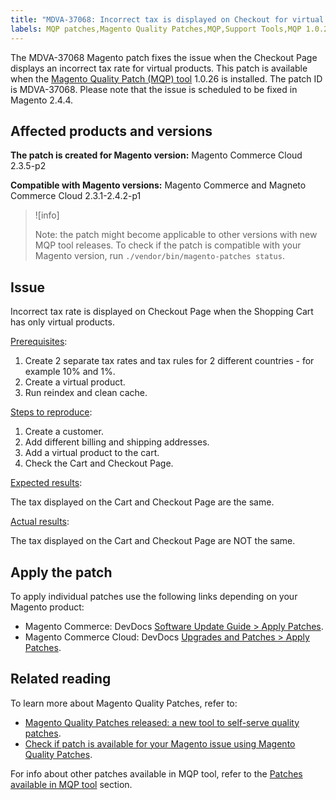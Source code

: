 ```yaml
---
title: "MDVA-37068: Incorrect tax is displayed on Checkout for virtual products"
labels: MQP patches,Magento Quality Patches,MQP,Support Tools,MQP 1.0.26,Magento Commerce Cloud,Magento Commerce,2.3.1,2.3.2,2.3.3,2.3.2-p2,2.3.4,2.3.3-p1,2.3.5,2.3.4-p2,2.3.5-p1,2.3.5-p2,2.3.6,2.3.6-p1,2.3.7,2.4.0,2.4.0-p1,2.4.1,2.4.1-p1,2.4.2,2.4.2-p1
---
```


The MDVA-37068 Magento patch fixes the issue when the Checkout Page displays an incorrect tax rate for virtual products. This patch is available when the [Magento Quality Patch (MQP) tool](https://support.magento.com/hc/en-us/articles/360047139492) 1.0.26 is installed. The patch ID is MDVA-37068. Please note that the issue is scheduled to be fixed in Magento 2.4.4.

## Affected products and versions

**The patch is created for Magento version:**
Magento Commerce Cloud 2.3.5-p2

**Compatible with Magento versions:**
Magento Commerce and Magneto Commerce Cloud 2.3.1-2.4.2-p1

>![info]
>
>Note: the patch might become applicable to other versions with new MQP tool releases. To check if the patch is compatible with your Magento version, run `./vendor/bin/magento-patches status`.

## Issue

Incorrect tax rate is displayed on Checkout Page when the Shopping Cart has only virtual products.

<ins>Prerequisites</ins>:

1. Create 2 separate tax rates and tax rules for 2 different countries - for example 10% and 1%.
1. Create a virtual product.
1. Run reindex and clean cache.

<ins>Steps to reproduce</ins>:

1. Create a customer.
1. Add different billing and shipping addresses.
1. Add a virtual product to the cart.
1. Check the Cart and Checkout Page.

<ins>Expected results</ins>:

The tax displayed on the Cart and Checkout Page are the same.

<ins>Actual results</ins>:

The tax displayed on the Cart and Checkout Page are NOT the same.

## Apply the patch

To apply individual patches use the following links depending on your Magento product:

* Magento Commerce: DevDocs [Software Update Guide > Apply Patches](https://devdocs.magento.com/guides/v2.4/comp-mgr/patching/mqp.html).
* Magento Commerce Cloud: DevDocs [Upgrades and Patches > Apply Patches](https://devdocs.magento.com/cloud/project/project-patch.html).

## Related reading

To learn more about Magento Quality Patches, refer to:

* [Magento Quality Patches released: a new tool to self-serve quality patches](https://support.magento.com/hc/en-us/articles/360047139492).
* [Check if patch is available for your Magento issue using Magento Quality Patches](https://support.magento.com/hc/en-us/articles/360047125252).

For info about other patches available in MQP tool, refer to the [Patches available in MQP tool](https://support.magento.com/hc/en-us/sections/360010506631-Patches-available-in-MQP-tool-) section.
